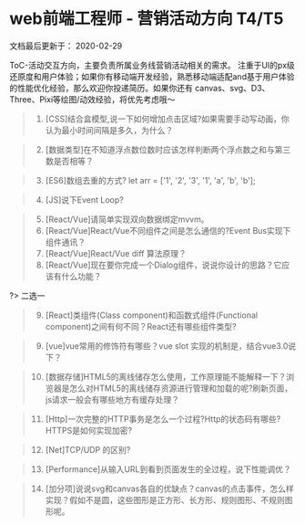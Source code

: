 # web前端工程师 - 营销活动方向 T4/T5
文档最后更新于： 2020-02-29

ToC-活动交互方向，主要负责所属业务线营销活动相关的需求。
注重于UI的px级还原度和用户体验；如果你有移动端开发经验，熟悉移动端适配and基于用户体验的性能优化经验，那么欢迎你投递简历。如果你还有 canvas、svg、D3、Three、Pixi等绘图/动效经验，将优先考虑哦～

>1. [CSS]结合盒模型,说一下如何增加点击区域?如果需要手动写动画，你认为最小时间间隔是多久，为什么？

>2. [数据类型]在不知道浮点数位数时应该怎样判断两个浮点数之和与第三数是否相等？

>3. [ES6]数组去重的方式?
let arr = ['1', '2', '3', '1', 'a', 'b', 'b'];

>4. [JS]说下Event Loop?

>5. [React/Vue]请简单实现双向数据绑定mvvm。
>6. [React/Vue]React/Vue不同组件之间是怎么通信的?Event Bus实现下组件通讯？
>7. [React/Vue]React/Vue diff 算法原理？
>8. [React/Vue]现在要你完成一个Dialog组件，说说你设计的思路？它应该有什么功能？

?> 二选一
>9. [React]类组件(Class component)和函数式组件(Functional component)之间有何不同？React还有哪些组件类型?

>9. [vue]vue常用的修饰符有哪些？vue slot 实现的机制是，结合vue3.0说下？

>10. [数据存储]HTML5的离线储存怎么使用，工作原理能不能解释一下？浏览器是怎么对HTML5的离线储存资源进行管理和加载的呢?刷新页面，js请求一般会有哪些地方有缓存处理？

>11. [Http]一次完整的HTTP事务是怎么一个过程?Http的状态码有哪些?HTTPS是如何实现加密?

>12. [Net]TCP/UDP 的区别?

>13. [Performance]从输入URL到看到页面发生的全过程，说下性能调优？

>14. [加分项]说说svg和canvas各自的优缺点？canvas的点击事件，怎么样实现？假如不是圆，这些图形是正方形、长方形、规则图形、不规则图形呢。









